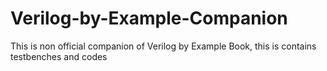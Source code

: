 # Verilog-by-Example-Companion
This is non official companion of Verilog by Example Book, this is contains testbenches and codes
